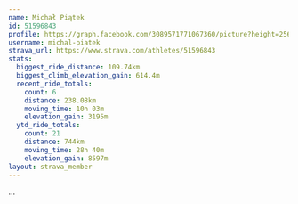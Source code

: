 ```yaml
---
name: Michał Piątek
id: 51596843
profile: https://graph.facebook.com/3089571771067360/picture?height=256&width=256
username: michal-piatek
strava_url: https://www.strava.com/athletes/51596843
stats:
  biggest_ride_distance: 109.74km
  biggest_climb_elevation_gain: 614.4m
  recent_ride_totals:
    count: 6
    distance: 238.08km
    moving_time: 10h 03m
    elevation_gain: 3195m
  ytd_ride_totals:
    count: 21
    distance: 744km
    moving_time: 28h 40m
    elevation_gain: 8597m
layout: strava_member
--- 
```

...
